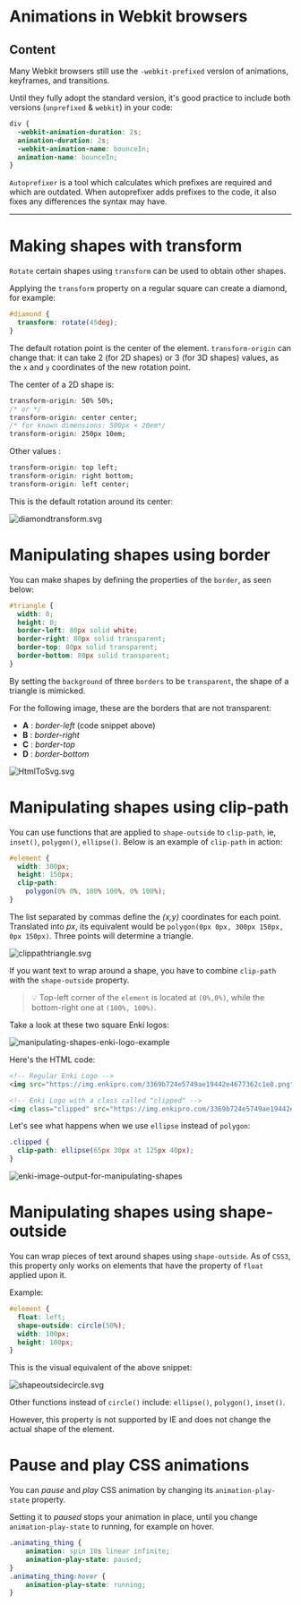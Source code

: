 

# Animations in Webkit browsers

## Content

Many Webkit browsers still use the `-webkit-prefixed` version of animations, keyframes, and transitions.

Until they fully adopt the standard version, it's good practice to include both versions (`unprefixed` & `webkit`) in your code:

```css
div {
  -webkit-animation-duration: 2s;
  animation-duration: 2s;
  -webkit-animation-name: bounceIn;
  animation-name: bounceIn;
}
```

`Autoprefixer` is a tool which calculates which prefixes are required and which are outdated. When autoprefixer adds prefixes to the code, it also fixes any differences the syntax may have.


---
# Making shapes with transform


`Rotate` certain shapes using `transform` can be used to obtain other shapes.

Applying the `transform` property on a regular square can create a diamond, for example:

```css
#diamond {
  transform: rotate(45deg);
}
```

The default rotation point is the center of the element. `transform-origin` can change that: it can take 2 (for 2D shapes) or 3 (for 3D shapes) values, as the `x` and `y` coordinates of the new rotation point.

The center of a 2D shape is:

```css
transform-origin: 50% 50%;
/* or */
transform-origin: center center;
/* for known dimensions: 500px × 20em*/
transform-origin: 250px 10em;
```

Other values :

```css
transform-origin: top left;
transform-origin: right bottom;
transform-origin: left center;
```

This is the default rotation around its center:

![diamondtransform.svg](https://img.enkipro.com/afacbc50fedc953093d5d1aba5b4d385.png)

# Manipulating shapes using border


You can make shapes by defining the properties of the `border`, as seen below:

```css
#triangle {
  width: 0;
  height: 0;
  border-left: 80px solid white;
  border-right: 80px solid transparent;
  border-top: 80px solid transparent;
  border-bottom: 80px solid transparent;
}
```

By setting the `background` of three `borders` to be `transparent`, the shape of a triangle is mimicked.

For the following image, these are the borders that are not transparent:

- **A** : *border-left* (code snippet above)
- **B** : *border-right*
- **C** : *border-top*
- **D** : *border-bottom*

![HtmlToSvg.svg](https://img.enkipro.com/34ca2aafa9de4ed519daa02ad9052127.png)

# Manipulating shapes using clip-path


You can use functions that are applied to `shape-outside` to `clip-path`, ie, `inset()`, `polygon()`, `ellipse()`.
Below is an example of `clip-path` in action:

```css
#element {
  width: 300px;
  height: 150px;
  clip-path:
    polygon(0% 0%, 100% 100%, 0% 100%);
}
```

The list separated by commas define the *(x,y)* coordinates for each point. Translated into *px*, its equivalent would be `polygon(0px 0px, 300px 150px, 0px 150px)`. Three points will determine a triangle.

![clippathtriangle.svg](https://img.enkipro.com/9b9a4914d020ad42c618f59d8fe30abf.png)

If you want text to wrap around a shape, you have to combine `clip-path` with the `shape-outside` property.

> 💡 Top-left corner of the `element` is located at `(0%,0%)`, while the bottom-right one at `(100%, 100%)`.

Take a look at these two square Enki logos:

![manipulating-shapes-enki-logo-example](https://img.enkipro.com/3dc5e3eea131276d0e75a779141a2fc9.png)

Here's the HTML code:
```html
<!-- Regular Enki Logo -->
<img src="https://img.enkipro.com/3369b724e5749ae19442e4677362c1e8.png">

<!-- Enki Logo with a class called "clipped" -->
<img class="clipped" src="https://img.enkipro.com/3369b724e5749ae19442e4677362c1e8.png">
```

Let's see what happens when we use `ellipse` instead of `polygon`:
```css
.clipped { 
  clip-path: ellipse(65px 30px at 125px 40px);
}
```
![enki-image-output-for-manipulating-shapes](https://img.enkipro.com/a50732d668d8f66212f89a8420942551.png)

# Manipulating shapes using shape-outside


You can wrap pieces of text around shapes using `shape-outside`. As of `CSS3`, this property only works on elements that have the property of `float` applied upon it.

Example:

```css
#element {
  float: left;
  shape-outside: circle(50%);
  width: 100px;
  height: 100px;
}
```

This is the visual equivalent of the above snippet:

![shapeoutsidecircle.svg](https://img.enkipro.com/bf10605b36534f1e04e0fd2e3d2972a7.png)

Other functions instead of `circle()` include: `ellipse()`, `polygon()`, `inset()`.

However, this property is not supported by IE and does not change the actual shape of the element.

# Pause and play CSS animations


You can *pause* and *play* CSS animation by changing its `animation-play-state` property.

Setting it to *paused* stops your animation in place, until you change `animation-play-state` to running, for example on hover.

```css
.animating_thing {
    animation: spin 10s linear infinite;
    animation-play-state: paused;
}
.animating_thing:hover {
    animation-play-state: running;
}
```
